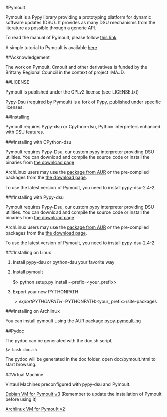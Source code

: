 #Pymoult

Pymoult is a Pypy library providing a prototyping platform for dynamic
software updates (DSU). It provides as many DSU mechanisms from the
literature as possible through a generic API.

To read the manual of Pymoult, please follow [this link](http://bitbucket.org/smartinezgd/pymoult/wiki/Pymoult%20manual)

A simple tutorial to Pymoult is available [here](http://bitbucket.org/smartinezgd/pymoult/wiki/A%20simple%20Pymoult%20tutorial)

##Acknowledgement

The work on Pymoult, Cmoult and other derivatives is funded by the Brittany Regional Council in the context of project IMAJD.


##LICENSE

Pymoult is published under the GPLv2 license (see LICENSE.txt)

Pypy-Dsu (required by Pymoult) is a fork of Pypy, published under specific licenses.

##Installing

Pymoult requires Pypy-dsu or Cpython-dsu, Python interpreters enhanced
with DSU features.

###Installing with CPython-dsu

Pymoult requires Pypy-Dsu, our custom pypy interpreter providing DSU
utilities. You can download and compile the source code or install the
binaries from [the download page](https://bitbucket.org/smartinezgd/pymoult/downloads)

ArchLinux users may use the
[package from AUR](https://aur.archlinux.org/packages/pypy-dsu/) or
the pre-compiled packages from the
[the download page](https://bitbucket.org/smartinezgd/pymoult/downloads).

To use the latest version of Pymoult, you need to install pypy-dsu-2.4-2.

###Installing with Pypy-dsu

Pymoult requires Pypy-Dsu, our custom pypy interpreter providing DSU
utilities. You can download and compile the source code or install the
binaries from [the download page](https://bitbucket.org/smartinezgd/pymoult/downloads)

ArchLinux users may use the
[package from AUR](https://aur.archlinux.org/packages/pypy-dsu/) or
the pre-compiled packages from the
[the download page](https://bitbucket.org/smartinezgd/pymoult/downloads).

To use the latest version of Pymoult, you need to install pypy-dsu-2.4-2.

###Installing on Linux

1. Install pypy-dsu or python-dsu your favorite way

2. Install pymoult

	$> python setup.py install --prefix=<your_prefix>

3. Export your new PYTHONPATH
	
	$> export PYTHONPATH=$PYTHONPATH:<your_prefix>/site-packages	 


###Installing on Archlinux

You can install pymoult using the AUR package [pypy-pymoult-hg](https://aur.archlinux.org/packages/pypy-pymoult-hg/)


##Pydoc

The pydoc can be generated with the doc.sh script

	$> bash doc.sh

The pydoc will be generated in the doc folder, open doc/pymoult.html to start
browsing.

##Virtual Machine

Virtaul Machines preconfigured with pypy-dsu and Pymoult.

[Debian VM for Pymoult v3](https://partage.mines-telecom.fr/public.php?service=files&t=29660336d08df1374ee9ade5d2afede9&download) (Remember to update the installation of Pymoult before using it)

[Archlinux VM for Pymoult v2](https://partage.mines-telecom.fr/public.php?service=files&t=0ba628d67cf115064c39914f0b57dd08&download)


